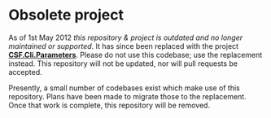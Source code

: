 # Obsolete project
As of 1st May 2012 *this repository & project is outdated and no longer maintained or supported*.
It has since been replaced with the project **[CSF.Cli.Parameters]**.
Please do not use this codebase; use the replacement instead.
This repository will not be updated, nor will pull requests be accepted.

[CSF.Cli.Parameters]:https://github.com/csf-dev/CSF.Cli.Parameters

Presently, a small number of codebases exist which make use of this repository.
Plans have been made to migrate those to the replacement.
Once that work is complete, this repository will be removed.
